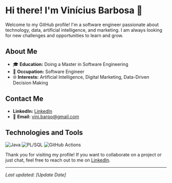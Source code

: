 # Hi there! I'm Vinícius Barbosa 👋

Welcome to my GitHub profile! I'm a software engineer passionate about technology, data, artificial intelligence, and marketing. I am always looking for new challenges and opportunities to learn and grow.

## About Me

- 🎓 **Education:** Doing a Master in Software Engineering
- 💼 **Occupation:** Software Engineer
- 🌐 **Interests:** Artificial Intelligence, Digital Marketing, Data-Driven Decision Making

## Contact Me
-  **LinkedIn:** [LinkedIn](https://www.linkedin.com/in/viniciusbarpo/)
- 📧 **Email:** [vini.barpo@gmail.com](mailto:vini.barpo@gmail.com)

## Technologies and Tools

![Java](https://img.shields.io/badge/Java-ED8B00?style=for-the-badge&logo=java&logoColor=white)
![PL/SQL](https://img.shields.io/badge/PLSQL-EB4C42?style=for-the-badge&logo=oracle&logoColor=white)
![GitHub Actions](https://img.shields.io/badge/GitHub_Actions-2088FF?style=for-the-badge&logo=github-actions&logoColor=white)

Thank you for visiting my profile! If you want to collaborate on a project or just chat, feel free to reach out to me on [LinkedIn](https://www.linkedin.com/in/viniciusbarpo/).

---

*Last updated: [Update Date]*
